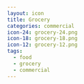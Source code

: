 ```yaml
---
layout: icon
title: Grocery
categories: commercial
icon-24: grocery-24.png
icon-18: grocery-18.png
icon-12: grocery-12.png
tags:
  - food
  - grocery
  - commercial
---
```

